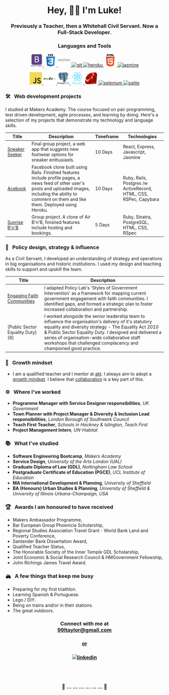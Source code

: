 <h1 align="center">Hey, 👋🏽 I'm Luke!</h1>

<h3 align="center">Previously a Teacher, then a Whitehall Civil Servant. Now a Full-Stack Developer. </h3>


<h3 align="center">Languages and Tools</h3>
<p align="center"> <a href="https://getbootstrap.com" target="_blank"> <img src="https://raw.githubusercontent.com/devicons/devicon/master/icons/bootstrap/bootstrap-plain-wordmark.svg" alt="bootstrap" width="40" height="40"/> </a> <a href="https://www.w3schools.com/css/" target="_blank"> <img src="https://raw.githubusercontent.com/devicons/devicon/master/icons/css3/css3-original-wordmark.svg" alt="css3" width="40" height="40"/> </a> <a href="https://expressjs.com" target="_blank"> <img src="https://raw.githubusercontent.com/devicons/devicon/master/icons/express/express-original-wordmark.svg" alt="express" width="40" height="40"/> </a> <a href="https://git-scm.com/" target="_blank"> <img src="https://www.vectorlogo.zone/logos/git-scm/git-scm-icon.svg" alt="git" width="40" height="40"/> </a> <a href="https://heroku.com" target="_blank"> <img src="https://www.vectorlogo.zone/logos/heroku/heroku-icon.svg" alt="heroku" width="40" height="40"/> </a> <a href="https://www.w3.org/html/" target="_blank"> <img src="https://raw.githubusercontent.com/devicons/devicon/master/icons/html5/html5-original-wordmark.svg" alt="html5" width="40" height="40"/> </a> <a href="https://jasmine.github.io/" target="_blank"> <img src="https://www.vectorlogo.zone/logos/jasmine/jasmine-icon.svg" alt="jasmine" width="40" height="40"/> </a> </p>

<p align="center"> <a href="https://developer.mozilla.org/en-US/docs/Web/JavaScript" target="_blank"> <img src="https://raw.githubusercontent.com/devicons/devicon/master/icons/javascript/javascript-original.svg" alt="javascript" width="40" height="40"/> </a> <a href="https://nodejs.org" target="_blank"> <img src="https://raw.githubusercontent.com/devicons/devicon/master/icons/nodejs/nodejs-original-wordmark.svg" alt="nodejs" width="40" height="40"/> </a> <a href="https://www.postgresql.org" target="_blank"> <img src="https://raw.githubusercontent.com/devicons/devicon/master/icons/postgresql/postgresql-original-wordmark.svg" alt="postgresql" width="40" height="40"/> </a> <a href="https://reactjs.org/" target="_blank"> <img src="https://raw.githubusercontent.com/devicons/devicon/master/icons/react/react-original-wordmark.svg" alt="react" width="40" height="40"/> </a>  <a href="https://www.ruby-lang.org/en/" target="_blank"> <img src="https://raw.githubusercontent.com/devicons/devicon/master/icons/ruby/ruby-original.svg" alt="ruby" width="40" height="40"/> </a> <a href="https://www.selenium.dev" target="_blank"> <img src="https://raw.githubusercontent.com/detain/svg-logos/780f25886640cef088af994181646db2f6b1a3f8/svg/selenium-logo.svg" alt="selenium" width="40" height="40"/> </a> <a href="https://www.sqlite.org/" target="_blank"> <img src="https://www.vectorlogo.zone/logos/sqlite/sqlite-icon.svg" alt="sqlite" width="40" height="40"/> </a> </p>

### 🛠 &nbsp; Web development projects

I studied at Makers Academy. The course focused on pair programming, test driven development, agile processes, and learning by doing. Here's a selection of my projects that demonstrate my technology and language skills.

| Title    | Description |Timeframe| Technologies|
| -------- | --------|--------| -------- |
|[Sneaker Seeker][1]|Final group project, a web app that suggests new footwear options for sneaker enthusiasts.|10 Days|React, Express, Javascript, Jasmine|
| [Acebook][2]|Facebook clone built using Rails. Finished features include profile pages, a news feed of other user's posts and uploaded images, including the ability to comment on them and like them. Deployed using Heroku.|10 Days|Ruby, Rails, Postgres /w ActiveRecord, HTML, CSS, RSPec, Capybara|
| [Sunrise B'n'B][3]|Group project. A clone of Air B'n'B, finished features include hosting and bookings.|5 Days|Ruby, Sinatra, PostgreSQL, HTML, CSS, RSpec|

[1]:https://github.com/InfobyAdrienne/Test-React-Express
[2]:https://github.com/99ltaylor/acebook-all-css-no-style
[3]:https://github.com/Ifrahhssn/makersbnb-sunrise-collective


### 🎨 &nbsp; Policy design, strategy & influence

As a Civil Servant, I developed an understanding of strategy and operations in big organisations and historic institutions. I used my design and teaching skills to support and upskill the team.

| Title    | Description |
| -------- | --------|
|[Engaging Faith Communities][5]|I adapted Policy Lab's 'Styles of Government Intervention' as a framework for mapping current government engagement with faith communities. I identified gaps, and formed a  strategic plan to foster increased collaboration and partnership.|
|[Public Sector Equality Duty][6]|I worked alongside the senior leadership team to influence the organisation's delivery of it's statutory equality and diversity strategy - The Equality Act 2010 & Public Sector Equality Duty. I designed and delivered a series of organisation-wide collaborative staff workshops that challenged complacency and championed good practice.|

[4]:https://99ltaylor.github.io/portfolio/#engaging_faith_communities
[5]:https://99ltaylor.github.io/portfolio/#public_sector_equality_duty

### 🧠 &nbsp; Growth mindset

 * I am a qualified teacher and I mentor at [akt](https://www.akt.org.uk/). I always aim to adopt a [growth mindset](https://www.youtube.com/watch?v=hiiEeMN7vbQ&ab_channel=StanfordAlumni). I believe that [collaboration](https://www.ted.com/talks/lorna_davis_a_guide_to_collaborative_leadership/transcript?language=en) is a key part of this.

### ⚙️ &nbsp; Where I've worked

 * <strong>Programme Manager with Service Designer responsibilities</strong>, <em>UK Government</em>
 * <strong>Town Planner with Project Manager & Diversity & Inclusion Lead responsibilities</strong>, <em>London Borough of Southwark Council</em>
 * <strong>Teach First Teacher</strong>, <em>Schools in Hackney & Islington, Teach First</em>
 * <strong>Project Management Intern</strong>, <em>UN-Habitat</em>

### 📚 &nbsp; What I've studied

 * <strong>Software Engineering Bootcamp</strong>, <em>Makers Academy</em>
 * <strong>Service Design</strong>, <em>University of the Arts London (UAL)</em>
 * <strong>Graduate Diploma of Law (GDL)</strong>, <em>Nottingham Law School</em>
 * <strong>Postgraduate Certificate of Education (PGCE)</strong>, <em>UCL Institute of Education</em>
 * <strong>MA International Development & Planning</strong>, <em>University of Sheffield</em>
 * <strong>BA (Honours) Urban Studies & Planning</strong>, <em>University of Sheffield & University of Illinois Urbana-Champaign, USA</em>

### 🏆 &nbsp; Awards I am honoured to have received

 * Makers Ambassador Programme,
 * Bar European Group Phoenicia Scholarship,
 * Regional Studies Association Travel Grant - World Bank Land and Poverty Conference,
 * Santander Bank Dissertation Award,
 * Qualified Teacher Status,
 * The Honorable Society of the Inner Temple GDL Scholarship,
 * Joint Economic & Social Research Council & HMGovernment Fellowship,
 * John Richings James Travel Award.
 
### 🏔 &nbsp; A few things that keep me busy
* Preparing for my first triathlon.
* Learning Spanish & Portuguese.
* Lego / DIY.
* Being on trains and/or in their stations.
* The great outdoors.

<h3 align="center">Connect with me at <br> <a href=mailto:99ltaylor@gmail.com <br> 99ltaylor@gmail.com  </h3> <h3 align="center"> or <br></h3>
<h3 align="center"><a href="https://www.linkedin.com/in/lukeojtaylor" target="blank"><img align="center" src="https://cdn.jsdelivr.net/npm/simple-icons@3.0.1/icons/linkedin.svg" alt="linkedin" height="30" width="40" /></a></h3>
<br><br>
<h3 align="center">                🐛     ...   ...   ...   ...   ...   ...   🦋  </h3>
